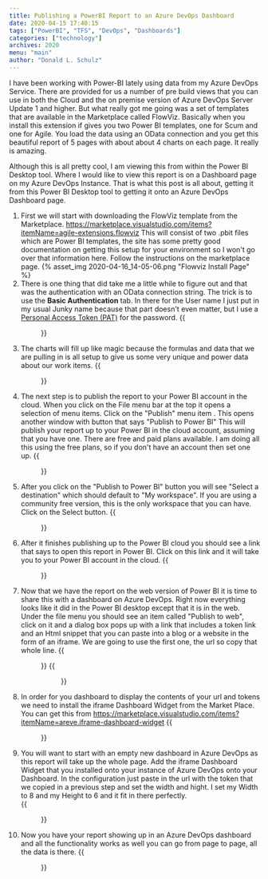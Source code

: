 ```yaml
---
title: Publishing a PowerBI Report to an Azure DevOps Dashboard
date: 2020-04-15 17:40:15
tags: ["PowerBI", "TFS", "DevOps", "Dashboards"]
categories: ["technology"]
archives: 2020
menu: "main"
author: "Donald L. Schulz"
---
```

I have been working with Power-BI lately using data from my Azure DevOps Service.  There are provided for us a number of pre build views that you can use in both the Cloud and the on premise version of Azure DevOps Server Update 1 and higher.  But what really got me going was a set of templates that are available in the Marketplace called FlowViz.  Basically when you install this extension if gives you two Power BI templates, one for Scum and one for Agile.  You load the data using an OData connection and you get this beautiful report of 5 pages with about about 4 charts on each page.  It really is amazing.

Although this is all pretty cool, I am viewing this from within the Power BI Desktop tool.  Where I would like to view this report is on a Dashboard page on my Azure DevOps Instance.  That is what this post is all about, getting it from this Power BI Desktop tool to getting it onto an Azure DevOps Dashboard page.
1. First we will start with downloading the FlowViz template from the Marketplace.  https://marketplace.visualstudio.com/items?itemName=agile-extensions.flowviz   This will consist of two .pbit files which are Power BI templates, the site has some pretty good documentation on getting this setup for your environment so I won't go over that information here.  Follow the instructions on the marketplace page.
{% asset_img 2020-04-16_14-05-06.png "Flowviz Install Page" %} 
1. There is one thing that did take me a little while to figure out and that was the authentication with an OData connection string. The trick is to use the **Basic Authentication** tab.  In there for the User name I just put in my usual Junky name because that part doesn't even matter, but I use a [Personal Access Token (PAT)](https://docs.microsoft.com/en-us/azure/devops/organizations/accounts/use-personal-access-tokens-to-authenticate?view=azure-devops&tabs=preview-page) for the password.
{{<figure src="/images/2020-04-16_14-17-37.png" alt="OData feed authentication">}}
1. The charts will fill up like magic because the formulas and data that we are pulling in is all setup to give us some very unique and power data about our work items.
{{<figure src="/images/2020-04-17_12-14-39.png" alt="FlowViz Report Data Results in Power BI Desktop">}}
1. The next step is to publish the report to your Power BI account in the cloud.  When you click on the File menu bar at the top it opens a selection of menu items.  Click on the "Publish" menu item .  This opens another window with button that says "Publish to Power BI"  This will publish your report up to your Power BI in the cloud account, assuming that you have one.  There are free and paid plans available.  I am doing all this using the free plans, so if you don't have an account then set one up.
{{<figure src="/images/2020-04-17_12-19-51.png" alt="Publish to the PowerBI website">}}
1. After you click on the "Publish to Power BI" button you will see "Select a destination" which should default to "My workspace".  If you are using a community free version, this is the only workspace that you can have.  Click on the Select button.
{{<figure src="/images/2020-04-17_12-26-57.png" alt="Select your workspace">}}
1. After it finishes publishing up to the Power BI cloud you should see a link that says to open this report in Power BI.  Click on this link and it will take you to your Power BI account in the cloud.
{{<figure src="/images/2020-04-17_12-30-56.png" alt="Link to take you to PowerBI in the cloud">}}
1. Now that we have the report on the web version of Power BI it is time to share this with a dashboard on Azure DevOps.  Right now everything looks like it did in the Power BI desktop except that it is in the web.  Under the file menu you should see an item called "Publish to web", click on it and a dialog box pops up with a link that includes a token link and an Html snippet that you can paste into a blog or a website in the form of an iframe.  We are going to use the first one, the url so copy that whole line.
{{<figure src="/images/2020-04-17_12-36-15.png" alt="Publish to the web">}}
{{<figure src="/images/2020-04-17_12-39-56.png" alt="Copy the url">}}
1. In order for you dashboard to display the contents of your url and tokens we need to install the iframe Dashboard Widget from the Market Place.  You can get this from https://marketplace.visualstudio.com/items?itemName=areve.iframe-dashboard-widget
{{<figure src="/images/2020-04-17_15-05-10.png" alt="iFrame widget">}}
1. You will want to start with an empty new dashboard in Azure DevOps as this report will take up the whole page.  Add the iframe Dashboard Widget that you installed onto your instance of Azure DevOps onto your Dashboard.  In the configuration just paste in the url with the token that we copied in a previous step and set the width and hight.  I set my Width to 8 and my Height to 6 and it fit in there perfectly.  
{{<figure src="/images/2020-04-17_15-09-30.png" alt="iFrame configuration">}}
1. Now you have your report showing up in an Azure DevOps dashboard and all the functionality works as well you can go from page to page, all the data is there.
{{<figure src="/images/2020-04-17_15-15-58.png" alt="Finished Dashboard Report">}}